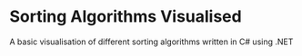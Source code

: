 # Sorting Algorithms Visualised

A basic visualisation of different sorting algorithms written in C# using .NET
